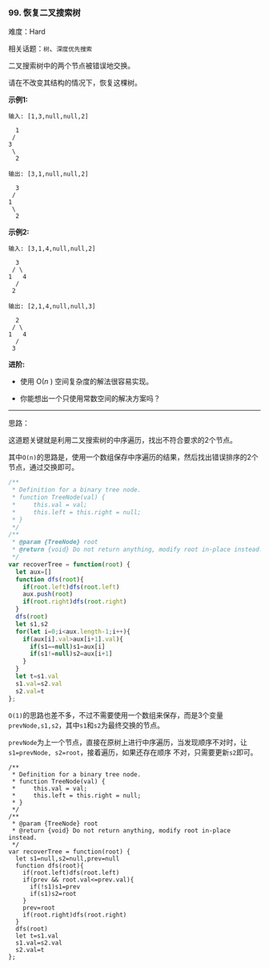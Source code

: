 ### 99. 恢复二叉搜索树

难度：Hard

相关话题：`树`、`深度优先搜索`

二叉搜索树中的两个节点被错误地交换。



请在不改变其结构的情况下，恢复这棵树。



**示例1:** 



```
输入: [1,3,null,null,2]

  1
 /
3
 \
  2

输出: [3,1,null,null,2]

  3
 /
1
 \
  2
```


**示例2:** 



```
输入: [3,1,4,null,null,2]

  3
 / \
1   4
  /
 2

输出: [2,1,4,null,null,3]

  2
 / \
1   4
  /
 3
```


**进阶:** 




* 使用 O(*n* ) 空间复杂度的解法很容易实现。

* 你能想出一个只使用常数空间的解决方案吗？






-----

思路：

这道题关键就是利用二叉搜索树的中序遍历，找出不符合要求的2个节点。

其中`O(n)`的思路是，使用一个数组保存中序遍历的结果，然后找出错误排序的2个节点，通过交换即可。

```js
/**
 * Definition for a binary tree node.
 * function TreeNode(val) {
 *     this.val = val;
 *     this.left = this.right = null;
 * }
 */
/**
 * @param {TreeNode} root
 * @return {void} Do not return anything, modify root in-place instead.
 */
var recoverTree = function(root) {
  let aux=[]
  function dfs(root){
    if(root.left)dfs(root.left)
    aux.push(root)
    if(root.right)dfs(root.right)
  }
  dfs(root)
  let s1,s2
  for(let i=0;i<aux.length-1;i++){
    if(aux[i].val>aux[i+1].val){
      if(s1==null)s1=aux[i]
      if(s1!=null)s2=aux[i+1]
    }
  }
  let t=s1.val
  s1.val=s2.val
  s2.val=t
};
```

`O(1)`的思路也差不多，不过不需要使用一个数组来保存，而是3个变量`prevNode,s1,s2`，其中`s1`和`s2`为最终交换的节点。

`prevNode`为上一个节点，直接在原树上进行中序遍历，当发现顺序不对时，让`s1=prevNode, s2=root`，接着遍历，如果还存在顺序
不对，只需要更新`s2`即可。

```
/**
 * Definition for a binary tree node.
 * function TreeNode(val) {
 *     this.val = val;
 *     this.left = this.right = null;
 * }
 */
/**
 * @param {TreeNode} root
 * @return {void} Do not return anything, modify root in-place instead.
 */
var recoverTree = function(root) {
  let s1=null,s2=null,prev=null
  function dfs(root){
    if(root.left)dfs(root.left)
    if(prev && root.val<=prev.val){
      if(!s1)s1=prev
      if(s1)s2=root
    }
    prev=root
    if(root.right)dfs(root.right)
  }
  dfs(root)
  let t=s1.val
  s1.val=s2.val
  s2.val=t
};
```

